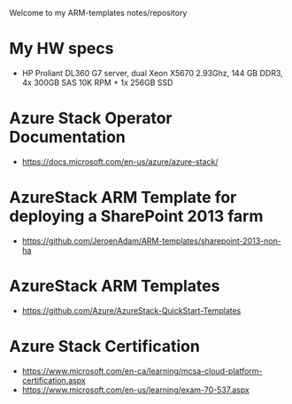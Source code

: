 Welcome to my ARM-templates notes/repository
# My HW specs
* HP Proliant DL360 G7 server, dual Xeon X5670 2.93Ghz, 144 GB DDR3, 4x 300GB SAS 10K RPM + 1x 256GB SSD
# Azure Stack Operator Documentation
* https://docs.microsoft.com/en-us/azure/azure-stack/
# AzureStack ARM Template for deploying a SharePoint 2013 farm
* https://github.com/JeroenAdam/ARM-templates/sharepoint-2013-non-ha
# AzureStack ARM Templates
* https://github.com/Azure/AzureStack-QuickStart-Templates
# Azure Stack Certification
* https://www.microsoft.com/en-ca/learning/mcsa-cloud-platform-certification.aspx
* https://www.microsoft.com/en-us/learning/exam-70-537.aspx
